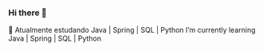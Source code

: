### Hi there 👋

🌱 Atualmente estudando Java | Spring | SQL | Python
   I’m currently learning Java | Spring | SQL | Python
<!--
**PedroCarpe/PedroCarpe** is a ✨ _special_ ✨ repository because its `README.md` (this file) appears on your GitHub profile.
